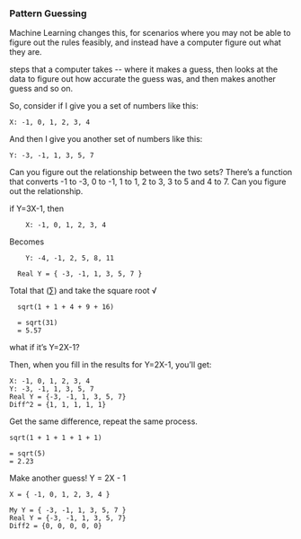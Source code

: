 ### Pattern Guessing
Machine Learning changes this, for scenarios where you may not be able to figure out the rules feasibly, and instead have a computer figure out what they are.

steps that a computer takes -- where it makes a guess, then looks at the data to figure out how accurate the guess was, and then makes another guess and so on.

So, consider if I give you a set of numbers like this:
```
X: -1, 0, 1, 2, 3, 4
```
And then I give you another set of numbers like this:
```
Y: -3, -1, 1, 3, 5, 7
```
Can you figure out the relationship between the two sets? There’s a function that converts -1 to -3, 0 to -1, 1 to 1, 2 to 3, 3 to 5 and 4 to 7. Can you figure out the relationship.

if Y=3X-1, then
```
	X: -1, 0, 1, 2, 3, 4
```
Becomes
```
	Y: -4, -1, 2, 5, 8, 11

  Real Y = { -3, -1, 1, 3, 5, 7 }
```
Total that (∑) and take the square root √
```
  sqrt(1 + 1 + 4 + 9 + 16)

  = sqrt(31)
  = 5.57
```

what if it’s Y=2X-1?

Then, when you fill in the results for Y=2X-1, you’ll get:
```
X: -1, 0, 1, 2, 3, 4
Y: -3, -1, 1, 3, 5, 7
Real Y = {-3, -1, 1, 3, 5, 7}
Diff^2 = {1, 1, 1, 1, 1}
```
Get the same difference, repeat the same process.
```
sqrt(1 + 1 + 1 + 1 + 1)

= sqrt(5)
= 2.23
```
Make another guess! Y = 2X - 1
```
X = { -1, 0, 1, 2, 3, 4 }

My Y = { -3, -1, 1, 3, 5, 7 }
Real Y = {-3, -1, 1, 3, 5, 7}
Diff2 = {0, 0, 0, 0, 0}
```
